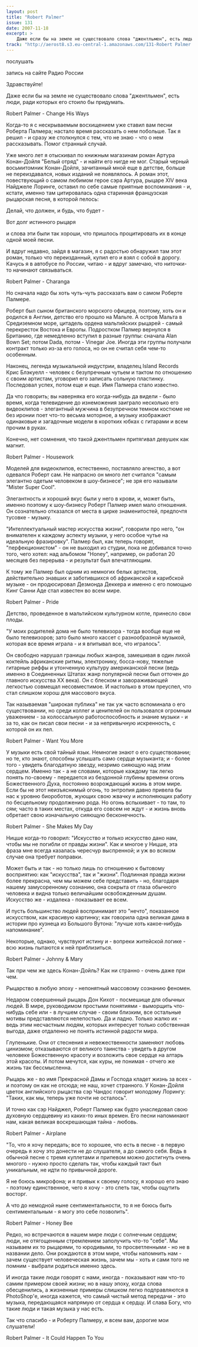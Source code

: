 ```yaml
---
layout: post
title: "Robert Palmer"
issue: 131
date: 2007-11-18
excerpt: >
    Даже если бы на земле не существовало слова "джентльмен", есть люди, ради которых его стоило бы придумать.
track: "http://aerost8.s3.eu-central-1.amazonaws.com/131-Robert Palmer.mp3"
---
```


послушать

запись на сайте Радио России

Здравствуйте!

Даже если бы на земле не существовало слова "джентльмен", есть люди, ради которых его стоило бы придумать.

Robert Palmer - Change His Ways

Когда-то я с нескрываемым восхищением уже ставил вам песни Роберта Палмера; настало время рассказать о нем побольше. Так я решил - и сразу же столкнулся с тем, что не знаю - что о нем рассказывать. Помог странный случай.

Уже много лет я отыскивал по книжным магазинам роман Артура Конан-Дойля "Белый отряд" - и найти его нигде не мог. Старый черный восьмитомник Конан-Дойля, зачитанный мной еще в детстве, больше не переиздавался, новых изданий не появлялось. А роман этот, повествующий о самом любимом герое сэра Артура, рыцаре XIV века Найджеле Лоринге, оставил по себе самые приятные воспоминания - и, кстати, именно там цитировалась одна старинная французская рыцарская песня, в которой пелось:

Делай, что должен, и будь, что будет -

Вот долг истинного рыцаря

и слова эти были так хороши, что пришлось процитировать их в конце одной моей песни.

И вдруг недавно, зайдя в магазин, я с радостью обнаружил там этот роман, только что переизданный, купил его и взял с собой в дорогу. Качусь я в автобусе по России, читаю - и вдруг замечаю, что ниточки-то начинают связываться.

Robert Palmer - Charanga

Но сначала надо бы хоть чуть-чуть рассказать вам о самом Роберте Палмере.

Роберт был сыном британского морского офицера, поэтому, хоть он и родился в Англии, детство его прошло на Мальте. А остров Мальта в Средиземном море, цитадель ордена мальтийских рыцарей - самый перекресток Востока и Европы. Подростком Палмер вернулся в Британию, где немедленно вступил в разные группы: сначала Alan Bown Set; потом Dada, потом - Vinegar Joe. Иногда эти группы получали контракт только из-за его голоса, но он не считал себя чем-то особенным.

Наконец, легенда музыкальной индустрии, владелец Island Records Крис Блэкуелл - человек с безупречным чутьем и тактом по отношению с своим артистам, уговорил его записать сольную пластинку. Последовал успех, потом еще и еще. Имя Палмера стало известно.

Да что говорить; вы наверняка его когда-нибудь да видели - было время, когда телевидение до изнеможения заиграло несколько его видеоклипов - элегантный мужчина в безупречном темном костюме не без иронии поет что-то весьма моторное, а музыку изображают одинаковые и загадочные модели в коротких юбках с гитарами и всем прочим в руках.

Конечно, нет сомнения, что такой джентльмен притягивал девушек как магнит.

Robert Palmer - Housework

Моделей для видеоклипов, естественно, поставляло агенство, а вот одевался Роберт сам. Не напрасно он много лет считался "самым элегантно одетым человеком в шоу-бизнесе"; не зря его называли "Mister Super Cool".

Элегантность и хороший вкус были у него в крови, и, может быть, именно поэтому к шоу-бизнесу Роберт Палмер имел мало отношения. Он сознательно отказался от места в цирке знаменитостей, предпочтя тусовке - музыку.

"Интеллектуальный мастер искусства жизни", говорили про него, "он внимателен к каждому аспекту музыки, у него особое чутье на идеальную фразировку". Палмер был, как теперь говорят, "перфекционистом" - он не выходил из студии, пока не добивался точно того, чего хотел: над альбомом "Honey", например, он работал 20 месяцев без перерыва - и результат был впечатляющим.

К тому же Палмер был одним из немногих белых артистов, действительно знавших и заботившихся об африканской и карибской музыке - он продюсировал Дезмонда Деккера и именно с его помощью Кинг Санни Аде стал известен во всем мире.

Robert Palmer - Pride

Детство, проведенное в мальтийском культурном котле, принесло свои плоды.

"У моих родителей дома не было телевизора - тогда вообще еще не было телевизоров; зато было много кассет с разнообразной музыкой, которая все время играла - и я впитывал все, что игралось".

Он свободно нарушал границы любых жанров, замешивая в один лихой коктейль африканские ритмы, электронику, босса-нову, тяжелые гитарные риффы и утонченную культуру американской песни (ведь именно в Соединенных Штатах жанр популярной песни был отточен до главного искусства XX века). Он с блеском и завораживающей легкостью совмещал несовместимое. И настолько в этом преуспел, что стал слишком хорош для массового вкуса.

Так называемая "широкая публика" не так уж часто вспоминала о его существовании, но среди коллег и ценителей он пользовался огромным уважением - за колоссальную работоспособность и знание музыки - и за то, как он писал свои песни - и за непривычную искренность, с которой он их пел.

Robert Palmer - Want You More

У музыки есть свой тайный язык. Немногие знают о его существовании; но те, кто знают, способны услышать само сердце музыканта; и - более того - увидеть благодатную звезду, незримо сияющую над этим сердцем. Именно так - а не словами, которые каждому так легко понять по-своему - передается из бездонной глубины времени огонь Божественного Духа, постоянно возрождающий жизнь в этом мире. Если бы не этот неизъяснимый огонь, то энтропия давно привела бы нас к уровню биороботов, жующих свою жвачку и исполняющих работу по бесцельному продолжению рода. Но огонь вспыхивает - то там, то сям; часто в таких местах, откуда его совсем не ждут - и жизнь вновь обретает свою изначальную сияющую бесконечность.

Robert Palmer - She Makes My Day

Ницше когда-то говорил: "Искусство и только искусство дано нам, чтобы мы не погибли от правды жизни". Как и многое у Ницше, эта фраза мне всегда казалась чересчур выспренной; и уж во всяком случае она требует поправки.

Может быть и так - но только лишь по отношению к бытовому восприятию: как "искусства", так и "жизни". Подлинная правда жизни более прекрасна, чем мы можем себе представить - но, благодаря нашему замусоренному сознанию, она сокрыта от глаза обычного человека и видна только величайшим освобожденным душам. Искусство же - издалека - показывает ее всем.

И пусть большинство людей воспринимает это "нечто", показанное искусством, как красивую картинку; как говорила одна великая дама в истории про кузнеца из Большого Вутона: "лучше хоть какое-нибудь напоминание".

Некоторые, однако, чувствуют истину и - вопреки житейской логике - всю жизнь пытаются к ней приблизиться.

Robert Palmer - Johnny & Mary

Так при чем же здесь Конан-Дойль? Как ни странно - очень даже при чем.

Рыцарство в любую эпоху - непонятный массовому сознанию феномен.

Недаром совершенный рыцарь Дон Кихот - посмешище для обычных людей. В мире, руководимом простыми понятиями - выморщить что-нибудь себе или - в лучшем случае - своим близким, все остальные мотивы представляются нелепостью. Да и ладно. Только жалко их - ведь этим несчастным людям, которых интересует только собственная выгода, даже отдаленно не понять истинной радости мира.

Глупенькие. Они от стеснения и невежественности заменяют любовь цинизмом; отказываются от великого таинства - увидеть в другом человеке Божественную красоту и возложить свое сердце на алтарь этой красоты. И потом мечутся, как куры, не понимая - отчего же жизнь так бессмысленна.

Рыцарь же - во имя Прекрасной Дамы и Господа кладет жизнь за всех - и поэтому он как не отсюда; не наш, хочет странного. У Конан-Дойля цветок английского рыцаства сэр Чандос говорит молодому Лорингу: "Таких, как мы, теперь уже почти не осталось".

И точно как сэр Найджел, Роберт Палмер как будто унаследовал свою духовную сердцевину из каких-то иных времен. Его песни напоминают нам, какая великая воскрешающая тайна - любовь.

Robert Palmer - Airplane

"То, что я хочу передать; все то хорошее, что есть в песне - в первую очередь я хочу это донести не до слушателя, а до самого себя. Ведь в обычной песне с тремя куплетами и припевом можно достигнуть очень многого - нужно просто сделать так, чтобы каждый такт был уникальным, не идти по привычной дороге.

Я не боюсь микрофона; и я привык к своему голосу, я хорошо его знаю - поэтому единственное, чего я хочу - это спеть так, чтобы ощутить восторг.

А что до немодной ныне сентиментальности, то я не боюсь быть сентиментальным - я могу это себе позволить".

Robert Palmer - Honey Bee

Редко, но встречаются в нашем мире люди с солнечным сердцем; люди, не отягощенным стремлением заполучить что-то "себе". Мы называем их то рыцарями, то юродивыми, то просветленными - но не в названии дело. Они рождаются в этом мире, чтобы напомнить нам - зачем существует человеческая жизнь, зачем мы - хоть и сами того не помним - выбрали родиться именно здесь.

И иногда такие люди говорят с нами, иногда - показывают нам что-то самим примером своей жизни; но в нашу эпоху, когда слова обесценились, а жизненные примеры слишком легко подправляются в PhotoShop'е, иногда кажется, что самый чистый метод передачи - это музыка, передающаяся напрямую от сердца к сердцу. И слава Богу, что такие люди и такая музыка у нас есть.

Так что спасибо - и Роберту Палмеру, и всем вам, дорогие мои слушатели!

Robert Palmer - It Could Happen To You
